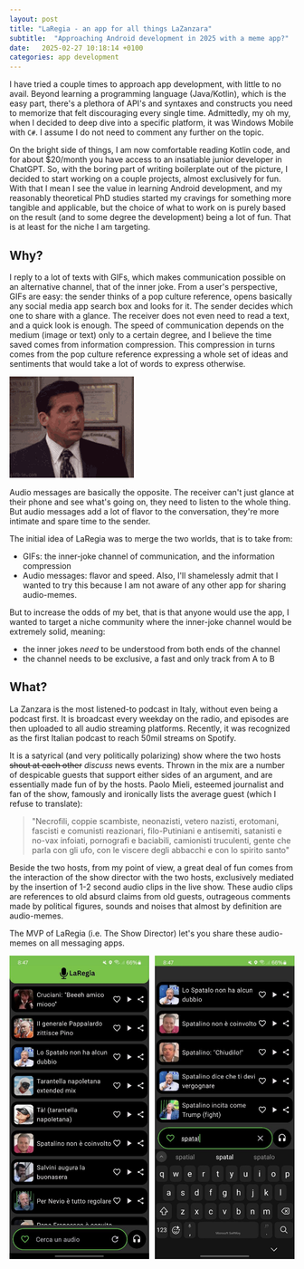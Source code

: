 ```yaml
---
layout: post
title: "LaRegia - an app for all things LaZanzara"
subtitle:  "Approaching Android development in 2025 with a meme app?"
date:   2025-02-27 10:18:14 +0100
categories: app development
---
```


I have tried a couple times to approach app development, with little to no
avail. Beyond learning a programming language (Java/Kotlin), which is the easy
part, there's a plethora of API's and syntaxes and constructs you need to 
memorize that felt discouraging every single time. Admittedly, my oh my, 
when I decided to deep dive into a specific platform, it was Windows 
Mobile with `C#`. I assume I do not need to comment any further on the topic.

On the bright side of things, I am now comfortable reading Kotlin code, and for 
about $20/month you have access to an insatiable junior developer in ChatGPT.
So, with the boring part of writing boilerplate out of the picture, I decided to 
start working on a couple projects, almost exclusively for fun. With that I mean
I see the value in learning Android development, and my reasonably theoretical 
PhD studies started my cravings for something more tangible and applicable, but
the choice of what to work on is purely based on the result (and to some degree the
development) being a lot of fun. That is at least for the niche I am targeting. 

## Why?
I reply to a lot of texts with GIFs, which makes communication possible on
an alternative channel, that of the inner joke. From a user's perspective,
GIFs are easy: the sender thinks of a pop culture reference, opens basically any
social media app search box and looks for it. The sender decides which one to 
share with a glance. The receiver does not even need to read a text, and a quick
look is enough. The speed of communication depends on the medium (image or text)
only to a certain degree, and I believe the time saved comes from information 
compression. This compression in turns comes from the pop culture 
reference expressing a whole set of ideas and sentiments that would take a lot 
of words to express otherwise.

![no-god-no](/assets/images/posts/no-god-no-god-please-no.gif)

Audio messages are basically the opposite. The receiver
can't just glance at their phone and see what's going on, they need to listen to
the whole thing. But audio messages add a lot of flavor to the conversation,
they're more intimate and spare time to the sender. 

The initial idea of LaRegia was to merge the two worlds, that is to take from:
- GIFs: the inner-joke channel of communication, and the information compression
- Audio messages: flavor and speed. Also, I'll shamelessly admit that I wanted to try this
because I am not aware of any other app for sharing audio-memes.

But to increase the odds of my bet, that is that anyone would use the app, I wanted
to target a niche community where the inner-joke channel would be extremely solid,
meaning:
- the inner jokes *need* to be understood from both ends of the channel
- the channel needs to be exclusive, a fast and only track from A to B


## What?
La Zanzara is the most listened-to podcast in Italy, without even being a podcast
first. It is broadcast every weekday on the radio, and episodes are then uploaded
to all audio streaming platforms. Recently, it was recognized as the first 
Italian podcast to reach 50mil streams on Spotify.

It is a satyrical (and very politically polarizing) show where the two hosts
~~shout at each other~~ _discuss_ news events. Thrown in the mix are a number of
despicable guests that support either sides of an argument, and are essentially 
made fun of by the hosts. Paolo Mieli, esteemed journalist and fan of the show, 
famously and ironically lists the average guest (which I refuse to translate):

> "Necrofili, coppie scambiste, neonazisti, vetero nazisti, erotomani, fascisti e 
> comunisti reazionari, filo-Putiniani e antisemiti, satanisti e no-vax infoiati, 
> pornografi e baciabili, camionisti truculenti, gente che parla con gli ufo, con 
> le viscere degli abbacchi e con lo spirito santo"


Beside the two hosts, from my point of view, a great deal of fun comes from the
interaction of the show director with the two hosts, exclusively mediated by
the insertion of 1-2 second audio clips in the live show. These audio clips are
references to old absurd claims from old guests, outrageous comments made by 
political figures, sounds and noises that almost by definition are audio-memes.

The MVP of LaRegia (i.e. The Show Director) let's you share these audio-memes on
all messaging apps.

<div style="display: flex; justify-content: space-between; max-width: 100%;">
    <img src="/assets/images/posts/zanza-1.jpg" alt="Image 1" style="width: 49%;">
    <img src="/assets/images/posts/zanza-2.jpg" alt="Image 2" style="width: 49%;">
</div>

